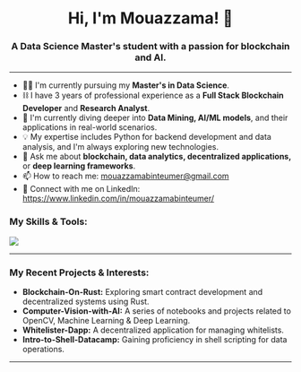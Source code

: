 <h1 align="center">Hi, I'm Mouazzama! 👋</h1>
<h3 align="center">A Data Science Master's student with a passion for blockchain and AI.</h3>

---

- 👩‍💻 I'm currently pursuing my **Master's in Data Science**.
- ⛓️ I have 3 years of professional experience as a **Full Stack Blockchain Developer** and **Research Analyst**.
- 🌱 I'm currently diving deeper into **Data Mining, AI/ML models**, and their applications in real-world scenarios.
- 💡 My expertise includes Python for backend development and data analysis, and I'm always exploring new technologies.
- 💬 Ask me about **blockchain, data analytics, decentralized applications,** or **deep learning frameworks**.
- 📫 How to reach me: mouazzamabinteumer@gmail.com
- 🔗 Connect with me on LinkedIn: https://www.linkedin.com/in/mouazzamabinteumer/

<h3 align="left">My Skills & Tools:</h3>

<p align="left">
  <a href="https://skillicons.dev">
    <img src="https://skillicons.dev/icons?i=python,java,js,ts,solidity,rust,react,nodejs,spring,fastapi,mongodb,docker,kubernetes,aws,azure,gcp,git,github,vscode,jupyter,tensorflow,pytorch,pandas,numpy,grafana,jira,notion,slack" />
  </a>
</p>

---

<h3 align="left">My Recent Projects & Interests:</h3>

- **Blockchain-On-Rust:** Exploring smart contract development and decentralized systems using Rust.
- **Computer-Vision-with-AI:** A series of notebooks and projects related to OpenCV, Machine Learning & Deep Learning.
- **Whitelister-Dapp:** A decentralized application for managing whitelists.
- **Intro-to-Shell-Datacamp:** Gaining proficiency in shell scripting for data operations.

---

